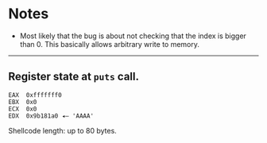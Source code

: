 # Notes
- Most likely that the bug is about not checking that the index is bigger than 0.
This basically allows arbitrary write to memory.


---
## Register state at `puts` call.
```
EAX  0xfffffff0
EBX  0x0
ECX  0x0
EDX  0x9b181a0 ◂— 'AAAA'
```

Shellcode length: up to 80 bytes.